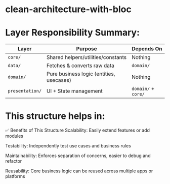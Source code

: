 # clean-architecture-with-bloc



# Layer Responsibility Summary:

| Layer           | Purpose                                  | Depends On          |
| --------------- | ---------------------------------------- | ------------------- |
| `core/`         | Shared helpers/utilities/constants       | Nothing             |
| `data/`         | Fetches & converts raw data              | `domain/`           |
| `domain/`       | Pure business logic (entities, usecases) | Nothing             |
| `presentation/` | UI + State management                    | `domain/` + `core/` |


# This structure helps in:
✅ Benefits of This Structure
Scalability: Easily extend features or add modules

Testability: Independently test use cases and business rules

Maintainability: Enforces separation of concerns, easier to debug and refactor

Reusability: Core business logic can be reused across multiple apps or platforms